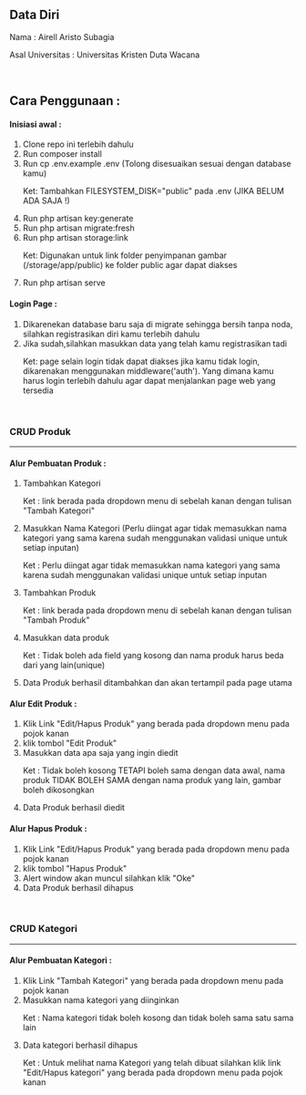 <h2>Data Diri</h2>
<p>Nama : Airell Aristo Subagia</p>
<p>Asal Universitas : Universitas Kristen Duta Wacana</p>
<br>

<h2>Cara Penggunaan :</h2>
<h4>Inisiasi awal :</h4>
<ol> 
    <li>Clone repo ini terlebih dahulu</li>
    <li>Run composer install</li>
    <li>Run cp .env.example .env (Tolong disesuaikan sesuai dengan database kamu)</li>
    <p>Ket: Tambahkan FILESYSTEM_DISK="public" pada .env (JIKA BELUM ADA SAJA !)</p>
    <li>Run php artisan key:generate</li>
    <li>Run php artisan migrate:fresh</li>
    <li>Run php artisan storage:link</li>
    <p>Ket: Digunakan untuk link folder penyimpanan gambar (/storage/app/public) ke folder public agar dapat diakses</p>
    <li>Run php artisan serve</li>
</ol>

<h4>Login Page :</h4>
<ol>
    <li>Dikarenekan database baru saja di migrate sehingga bersih tanpa noda, silahkan registrasikan diri kamu terlebih dahulu</li>
    <li>Jika sudah,silahkan masukkan data yang telah kamu registrasikan tadi</li>
    <p>Ket: page selain login tidak dapat diakses jika kamu tidak login, dikarenakan menggunakan middleware('auth'). Yang dimana kamu harus login terlebih dahulu agar  dapat menjalankan page web yang tersedia</p>
</ol>
<br>

<h3>CRUD Produk</h3>
<hr>
<h4>Alur Pembuatan Produk :</h4>
<ol>
     <li>Tambahkan Kategori</li>
     <p>Ket : link berada pada dropdown menu di sebelah kanan dengan tulisan "Tambah Kategori"</p>
     <li>Masukkan Nama Kategori (Perlu diingat agar tidak memasukkan nama kategori yang sama karena sudah menggunakan validasi unique untuk setiap inputan)</li>
     <p>Ket : Perlu diingat agar tidak memasukkan nama kategori yang sama karena sudah menggunakan validasi unique untuk setiap inputan</p>
     <li>Tambahkan Produk</li>
     <p>Ket : link berada pada dropdown menu di sebelah kanan dengan tulisan "Tambah Produk"</p>
     <li>Masukkan data produk</li>
     <p>Ket : Tidak boleh ada field yang kosong dan nama produk harus beda dari yang lain(unique)</p>
     <li>Data Produk berhasil ditambahkan dan akan tertampil pada page utama</li>
</ol>

<h4>Alur Edit Produk :</h4>
<ol>
    <li>Klik Link "Edit/Hapus Produk" yang berada pada dropdown menu pada pojok kanan</li>
    <li>klik tombol "Edit Produk"</li>
    <li>Masukkan data apa saja yang ingin diedit</li>
    <p>Ket : Tidak boleh kosong TETAPI boleh sama dengan data awal, nama produk TIDAK BOLEH SAMA dengan nama produk yang lain, gambar boleh dikosongkan</p>
    <li>Data Produk berhasil diedit</li>
</ol>

<h4>Alur Hapus Produk :</h4>
<ol>
    <li>Klik Link "Edit/Hapus Produk" yang berada pada dropdown menu pada pojok kanan</li>
    <li>klik tombol "Hapus Produk"</li>
    <li>Alert window akan muncul silahkan klik "Oke"</li>
    <li>Data Produk berhasil dihapus</li>
</ol>
<br>

<h3>CRUD Kategori</h3>
<hr>
<h4>Alur Pembuatan Kategori :</h4>
<ol>
    <li>Klik Link "Tambah Kategori" yang berada pada dropdown menu pada pojok kanan</li>
    <li>Masukkan nama kategori yang diinginkan</li>
    <p>Ket : Nama kategori tidak boleh kosong dan tidak boleh sama satu sama lain</p>
    <li>Data kategori berhasil dihapus</li>
    <p>Ket : Untuk melihat nama Kategori yang telah dibuat silahkan klik link "Edit/Hapus kategori" yang berada pada dropdown menu pada pojok kanan</p>
</ol>
